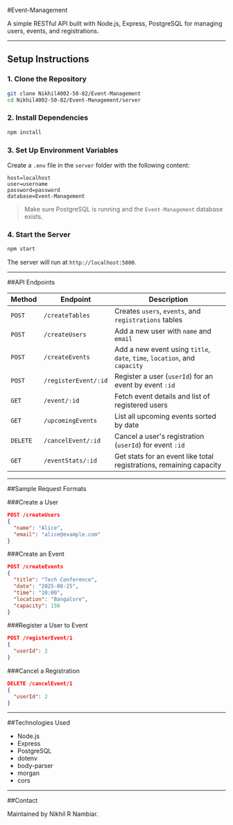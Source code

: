 #Event-Management

A simple RESTful API built with Node.js, Express, PostgreSQL for managing users, events, and registrations.

---

## Setup Instructions

### 1. Clone the Repository

```bash
git clone Nikhil4002-50-82/Event-Management
cd Nikhil4002-50-82/Event-Management/server
```

### 2. Install Dependencies

```bash
npm install
```

### 3. Set Up Environment Variables

Create a `.env` file in the `server` folder with the following content:

```
host=localhost
user=username
password=password
database=Event-Management
```

> Make sure PostgreSQL is running and the `Event-Management` database exists.

### 4. Start the Server

```bash
npm start
```

The server will run at `http://localhost:5000`.

---

##API Endpoints

| Method   | Endpoint             | Description                                                               |
| -------- | -------------------- | ------------------------------------------------------------------------- |
| `POST`   | `/createTables`      | Creates `users`, `events`, and `registrations` tables                     |
| `POST`   | `/createUsers`       | Add a new user with `name` and `email`                                    |
| `POST`   | `/createEvents`      | Add a new event using `title`, `date`, `time`, `location`, and `capacity` |
| `POST`   | `/registerEvent/:id` | Register a user (`userId`) for an event by event `:id`                    |
| `GET`    | `/event/:id`         | Fetch event details and list of registered users                          |
| `GET`    | `/upcomingEvents`    | List all upcoming events sorted by date                                   |
| `DELETE` | `/cancelEvent/:id`   | Cancel a user's registration (`userId`) for event `:id`                   |
| `GET`    | `/eventStats/:id`    | Get stats for an event like total registrations, remaining capacity       |

---

##Sample Request Formats

###Create a User

```json
POST /createUsers
{
  "name": "Alice",
  "email": "alice@example.com"
}
```

###Create an Event

```json
POST /createEvents
{
  "title": "Tech Conference",
  "date": "2025-08-25",
  "time": "10:00",
  "location": "Bangalore",
  "capacity": 150
}
```

###Register a User to Event

```json
POST /registerEvent/1
{
  "userId": 2
}
```

###Cancel a Registration

```json
DELETE /cancelEvent/1
{
  "userId": 2
}
```

---

##Technologies Used

* Node.js
* Express
* PostgreSQL
* dotenv
* body-parser
* morgan
* cors

---

##Contact

Maintained by Nikhil R Nambiar.
